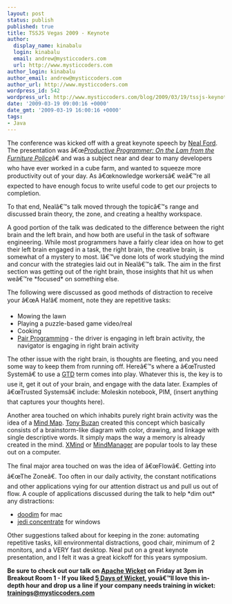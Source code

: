 ```yaml
---
layout: post
status: publish
published: true
title: TSSJS Vegas 2009 - Keynote
author:
  display_name: kinabalu
  login: kinabalu
  email: andrew@mysticcoders.com
  url: http://www.mysticcoders.com
author_login: kinabalu
author_email: andrew@mysticcoders.com
author_url: http://www.mysticcoders.com
wordpress_id: 542
wordpress_url: http://www.mysticcoders.com/blog/2009/03/19/tssjs-keynote-neal-ford/
date: '2009-03-19 09:00:16 +0000'
date_gmt: '2009-03-19 16:00:16 +0000'
tags:
- Java
---
```

<p>The conference was kicked off with a great keynote speech by <a href="http://www.nealford.com/" title="Neal Ford" target="_blank">Neal Ford</a>. The presentation was â€œ<em><a href="http://javasymposium.techtarget.com/html/sessions.html#NFordKeynote" target="_blank">Productive Programmer: On the Lam from the Furniture Police</a></em>â€ and was a subject near and dear to many developers who have ever worked in a cube farm, and wanted to squeeze more productivity out of your day. As â€œknowledge workersâ€ weâ€™re all expected to have enough focus to write useful code to get our projects to completion.</p>
<p>To that end, Nealâ€™s talk moved through the topicâ€™s range and discussed brain theory, the zone, and creating a healthy workspace.</p>
<p>A good portion of the talk was dedicated to the difference between the right brain and the left brain, and how both are useful in the task of software engineering. While most programmers have a fairly clear idea on how to get their left brain engaged in a task, the right brain, the creative brain, is somewhat of a mystery to most. Iâ€™ve done lots of work studying the mind and concur with the strategies laid out in Nealâ€™s talk. The aim in the first section was getting out of the right brain, those insights that hit us when weâ€™re *focused* on something else.</p>
<p>The following were discussed as good methods of distraction to receive your â€œA Ha!â€ moment, note they are repetitive tasks:</p>
<ul>
<li><strong><span style="font-weight: normal;">Mowing the lawn</span></strong></li>
<li><strong><span style="font-weight: normal;">Playing a puzzle-based game video/real</span></strong></li>
<li><strong><span style="font-weight: normal;">Cooking</span></strong></li>
<li><strong><span style="font-weight: normal;"><a href="http://en.wikipedia.org/wiki/Pair_programming" title="Pair Programming" target="_blank">Pair Programming</a> - the driver is engaging in left brain activity, the navigator is engaging in right brain activity</span></strong></li>
</ul>
<p><strong><span style="font-weight: normal;">The other issue with the right brain, is thoughts are fleeting, and you need some way to keep them from running off. Hereâ€™s where a â€œTrusted Systemâ€ to use a <a href="http://en.wikipedia.org/wiki/Getting_Things_Done" title="Getting Things Done" target="_blank">GTD</a> term comes into play. Whatever this is, the key is to use it, get it out of your brain, and engage with the data later. Examples of â€œTrusted Systemsâ€ include: Moleskin notebook, PIM, (insert anything that captures your thoughts here).</span></strong></p>
<p><strong><span style="font-weight: normal;">Another area touched on which inhabits purely right brain activity was the idea of a <a href="http://en.wikipedia.org/wiki/Mind_map" title="Mindmap" target="_blank">Mind Map</a>. <a href="http://en.wikipedia.org/wiki/Tony_Buzan" title="Tony Buzan" target="_blank">Tony Buzan</a> created this concept which basically consists of a brainstorm-like diagram with color, drawing, and linkage with single descriptive words. It simply maps the way a memory is already created in the mind. <a href="http://www.xmind.net/" title="XMind" target="_blank">XMind</a> or <a href="http://www.mindjet.com/" title="Mindmanager" target="_blank">MindManager</a> are popular tools to lay these out on a computer.</span></strong></p>
<p><strong><span style="font-weight: normal;">The final major area touched on was the idea of â€œFlowâ€. Getting into â€œThe Zoneâ€. Too often in our daily activity, the constant notifications and other applications vying for our attention distract us and pull us out of flow. A couple of applications discussed during the talk to help *dim out* any distractions:<br /></span></strong></p>
<ul>
<li><strong><span style="font-weight: normal;"><a href="http://www.lachoseinteractive.net/en/products/doodim/" rel="nofollow" title="doodim for mac" target="_blank">doodim</a> for mac</span></strong></li>
<li><strong><span style="font-weight: normal;"><a href="http://www.anappaday.com/downloads/2006/09/day-10-jedi-concentrate.html" rel="nofollow" title="jedi concentrate" target="_blank">jedi concentrate</a> for windows</span></strong></li>
</ul>
<p>Other suggestions talked about for keeping in the zone: automating repetitive tasks, kill environmental distractions, good chair, minimum of 2 monitors, and a VERY fast desktop. Neal put on a great keynote presentation, and I felt it was a great kickoff for this years symposium.</p>
<p><strong>Be sure to check out our talk on <a href="http://wicket.apache.org" title="Apache Wicket" target="_blank">Apache Wicket</a> on Friday at 3pm in Breakout Room 1 - If you liked <a href="http://www.mysticcoders.com/blog/2009/03/09/5-days-of-wicket/" title="5 Days of Wicket" target="_top">5 Days of Wicket</a>, youâ€™ll love this in-depth hour and drop us a line if your company needs training in wicket: <a href="mailto:trainings@mysticcoders.com">trainings@mysticcoders.com</a></strong></p>
